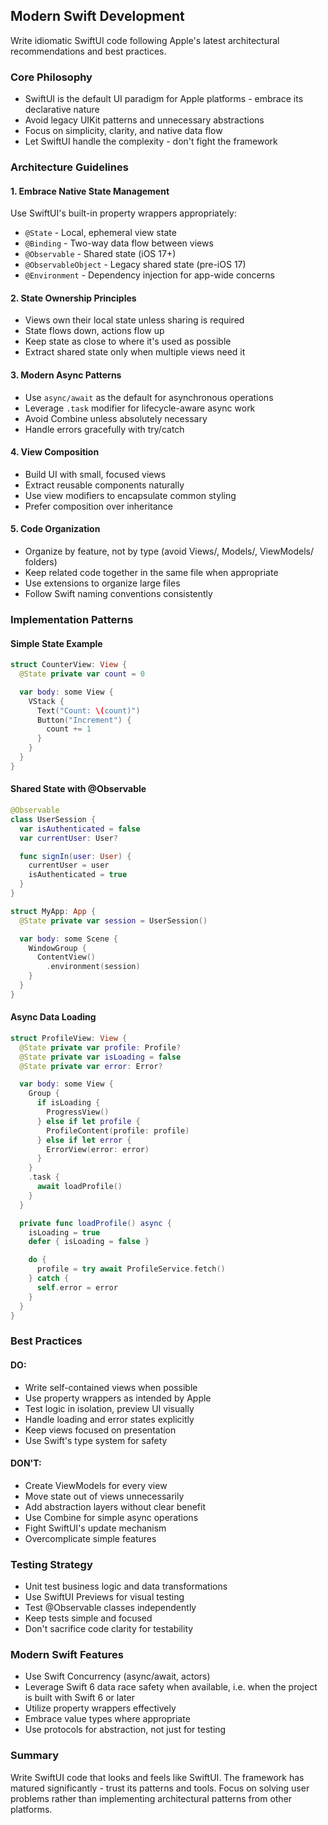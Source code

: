 ## Modern Swift Development

Write idiomatic SwiftUI code following Apple's latest architectural recommendations and best practices.

### Core Philosophy

- SwiftUI is the default UI paradigm for Apple platforms - embrace its declarative nature
- Avoid legacy UIKit patterns and unnecessary abstractions
- Focus on simplicity, clarity, and native data flow
- Let SwiftUI handle the complexity - don't fight the framework

### Architecture Guidelines

#### 1. Embrace Native State Management

Use SwiftUI's built-in property wrappers appropriately:

- `@State` - Local, ephemeral view state
- `@Binding` - Two-way data flow between views
- `@Observable` - Shared state (iOS 17+)
- `@ObservableObject` - Legacy shared state (pre-iOS 17)
- `@Environment` - Dependency injection for app-wide concerns

#### 2. State Ownership Principles

- Views own their local state unless sharing is required
- State flows down, actions flow up
- Keep state as close to where it's used as possible
- Extract shared state only when multiple views need it

#### 3. Modern Async Patterns

- Use `async/await` as the default for asynchronous operations
- Leverage `.task` modifier for lifecycle-aware async work
- Avoid Combine unless absolutely necessary
- Handle errors gracefully with try/catch

#### 4. View Composition

- Build UI with small, focused views
- Extract reusable components naturally
- Use view modifiers to encapsulate common styling
- Prefer composition over inheritance

#### 5. Code Organization

- Organize by feature, not by type (avoid Views/, Models/, ViewModels/ folders)
- Keep related code together in the same file when appropriate
- Use extensions to organize large files
- Follow Swift naming conventions consistently

### Implementation Patterns

#### Simple State Example

```swift
struct CounterView: View {
  @State private var count = 0

  var body: some View {
    VStack {
      Text("Count: \(count)")
      Button("Increment") {
        count += 1
      }
    }
  }
}
```

#### Shared State with @Observable

```swift
@Observable
class UserSession {
  var isAuthenticated = false
  var currentUser: User?

  func signIn(user: User) {
    currentUser = user
    isAuthenticated = true
  }
}

struct MyApp: App {
  @State private var session = UserSession()

  var body: some Scene {
    WindowGroup {
      ContentView()
        .environment(session)
    }
  }
}
```

#### Async Data Loading

```swift
struct ProfileView: View {
  @State private var profile: Profile?
  @State private var isLoading = false
  @State private var error: Error?

  var body: some View {
    Group {
      if isLoading {
        ProgressView()
      } else if let profile {
        ProfileContent(profile: profile)
      } else if let error {
        ErrorView(error: error)
      }
    }
    .task {
      await loadProfile()
    }
  }

  private func loadProfile() async {
    isLoading = true
    defer { isLoading = false }

    do {
      profile = try await ProfileService.fetch()
    } catch {
      self.error = error
    }
  }
}
```

### Best Practices

#### DO:

- Write self-contained views when possible
- Use property wrappers as intended by Apple
- Test logic in isolation, preview UI visually
- Handle loading and error states explicitly
- Keep views focused on presentation
- Use Swift's type system for safety

#### DON'T:

- Create ViewModels for every view
- Move state out of views unnecessarily
- Add abstraction layers without clear benefit
- Use Combine for simple async operations
- Fight SwiftUI's update mechanism
- Overcomplicate simple features

### Testing Strategy

- Unit test business logic and data transformations
- Use SwiftUI Previews for visual testing
- Test @Observable classes independently
- Keep tests simple and focused
- Don't sacrifice code clarity for testability

### Modern Swift Features

- Use Swift Concurrency (async/await, actors)
- Leverage Swift 6 data race safety when available, i.e. when the project is built with Swift 6 or later
- Utilize property wrappers effectively
- Embrace value types where appropriate
- Use protocols for abstraction, not just for testing

### Summary

Write SwiftUI code that looks and feels like SwiftUI. The framework has matured significantly - trust its patterns and tools. Focus on solving user problems rather than implementing architectural patterns from other platforms.
